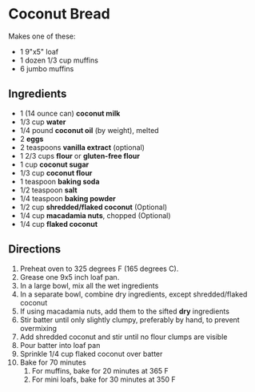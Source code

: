 # Coconut Bread

Makes one of these:

- 1 9"x5" loaf
- 1 dozen 1/3 cup muffins
- 6 jumbo muffins

## Ingredients

- 1 (14 ounce can) **coconut milk**
- 1/3 cup **water**
- 1/4 pound **coconut oil** (by weight), melted
- 2 **eggs**
- 2 teaspoons **vanilla extract** (optional)
- 1 2/3 cups **flour** or **gluten-free flour**
- 1 cup **coconut sugar**
- 1/3 cup **coconut flour**
- 1 teaspoon **baking soda**
- 1/2 teaspoon **salt**
- 1/4 teaspoon **baking powder**
- 1/2 cup **shredded/flaked coconut** (Optional)
- 1/4 cup **macadamia nuts**, chopped (Optional)
- 1/4 cup **flaked coconut**

## Directions

1. Preheat oven to 325 degrees F (165 degrees C).
1. Grease one 9x5 inch loaf pan.
1. In a large bowl, mix all the wet ingredients
1. In a separate bowl, combine dry ingredients, except shredded/flaked coconut
1. If using macadamia nuts, add them to the sifted **dry** ingredients
1. Stir batter until only slightly clumpy, preferably by hand, to prevent overmixing
1. Add shredded coconut and stir until no flour clumps are visible
1. Pour batter into loaf pan
1. Sprinkle 1/4 cup flaked coconut over batter
1. Bake for 70 minutes
    1. For muffins, bake for 20 minutes at 365 F
    1. For mini loafs, bake for 30 minutes at 350 F
